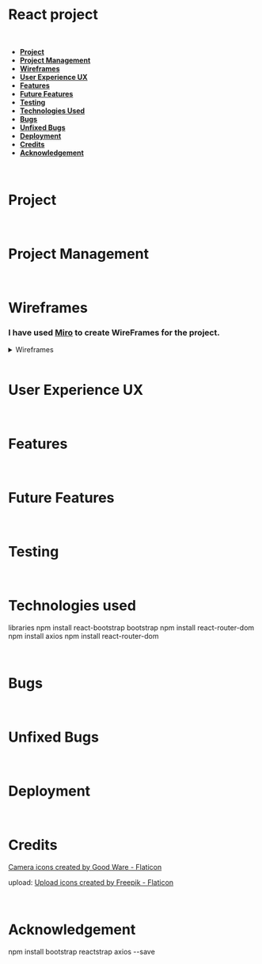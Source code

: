 # React project

<br>

* [**Project**](<#project>)
* [**Project Management**](<#project-management>)
* [**Wireframes**](<#wireframes>)
* [**User Experience UX**](<#user-experience-ux>)
* [**Features**](<#features>)
* [**Future Features**](<#future-features>)
* [**Testing**](<#testing>)
* [**Technologies Used**](<#technologies-used>)
* [**Bugs**](<#bugs>)
* [**Unfixed Bugs**](<#unfixed-bugs>)
* [**Deployment**](<#deployment>)
* [**Credits**](<#credits>)
* [**Acknowledgement**](<#acknowledgement>)

<br>

# Project

<br>

# Project Management

<br>

# Wireframes

### I have used [Miro](https://miro.com/) to create WireFrames for the project.

<details><summary>Wireframes</summary>

<details><summary>Home page</summary>
<img src="src/assets/readme/wireframes/home.jpg" alt="Home page desktop screen" style="width: 45%;">
<img src="src/assets/readme/wireframes/home_mobile_tablet.jpg" alt="Home page mobile and tablet screen" style="width: 45%;">
<img src="src/assets/readme/wireframes/home_mobile_tablet_full_screen.jpg" alt="Home page full screen mobile and tablet screen" style="width: 45%;">
</details>

<details><summary>Post detail</summary>
<img src="src/assets/readme/wireframes/post_detail.jpg" alt="Post detail page on mobile, tablet and desktop screen">
</details>

<details><summary>Signup</summary>
<img src="src/assets/readme/wireframes/signup.jpg" alt="Sign up page on mobile, tablet and desktop screen">
</details>

<details><summary>Sign in</summary>
<img src="src/assets/readme/wireframes/signin.jpg" alt="Sign in page on mobile, tablet and desktop screen">
</details>

<details><summary>Upload</summary>
<img src="src/assets/readme/wireframes/upload.jpg" alt="Upload page on mobile, tablet and desktop screen">
</details>


<details><summary>profile page from another users view</summary>
<img src="src/assets/readme/wireframes/profile_user_view.jpg" alt="Profile page from other users view on mobile, tablet and desktop screen">
</details>


<details><summary>profile</summary>
<img src="src/assets/readme/wireframes/profile.jpg" alt="Profile page on mobile, tablet and desktop screen">
</details>

<details><summary>Edit profile</summary>
<img src="src/assets/readme/wireframes/edit_profile.jpg" alt="Edit profile page on mobile, tablet and desktop screen">
</details>

<details><summary>Change username</summary>
<img src="src/assets/readme/wireframes/change_username.jpg" alt="Change username page on mobile, tablet and desktop screen">
</details>

<details><summary>Liked posts</summary>
<img src="src/assets/readme/wireframes/liked_posts.jpg" alt="Liked posts page on mobile, tablet and desktop screen">
</details>

<details><summary>Buisness profile</summary>
<img src="src/assets/readme/wireframes/buisness_profile.jpg" alt="Buisness profile page on mobile, tablet and desktop screen">
</details>

</details>

<br>

# User Experience UX

<br>

# Features

<br>

# Future Features

<br>

# Testing

<br>

# Technologies used

libraries
npm install react-bootstrap bootstrap
npm install react-router-dom
npm install axios
npm install react-router-dom

<br>

# Bugs

<br>

# Unfixed Bugs

<br>

# Deployment

<br>

# Credits
<a href="https://www.flaticon.com/free-icons/camera" title="camera icons">Camera icons created by Good Ware - Flaticon</a>

upload:
<a href="https://www.flaticon.com/free-icons/upload" title="upload icons">Upload icons created by Freepik - Flaticon</a>

<br>

# Acknowledgement

npm install bootstrap reactstrap axios --save